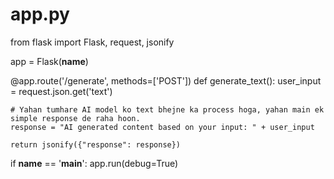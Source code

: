 # app.py

from flask import Flask, request, jsonify

app = Flask(__name__)

@app.route('/generate', methods=['POST'])
def generate_text():
    user_input = request.json.get('text')
    
    # Yahan tumhare AI model ko text bhejne ka process hoga, yahan main ek simple response de raha hoon.
    response = "AI generated content based on your input: " + user_input
    
    return jsonify({"response": response})

if __name__ == '__main__':
    app.run(debug=True)
